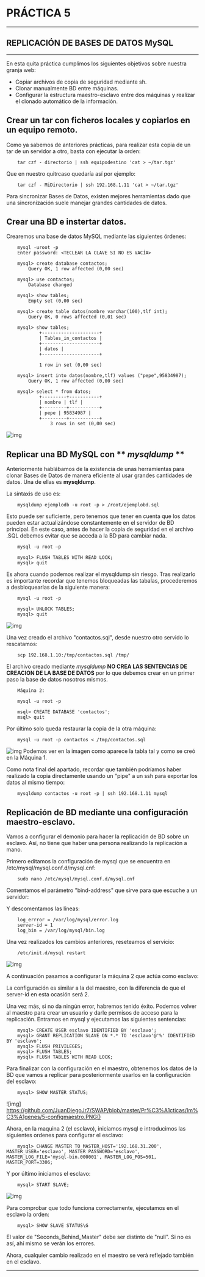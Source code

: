 # PRÁCTICA 5 #
   
***

## **REPLICACIÓN DE BASES DE DATOS MySQL** #


***

En esta quita práctica cumplimos los siguientes objetivos sobre nuestra granja web:

- Copiar archivos de copia de seguridad mediante sh.
- Clonar manualmente BD entre máquinas.
- Configurar la estructura maestro-esclavo entre dos máquinas y realizar el clonado automático de la información.

## Crear un tar con ficheros locales y copiarlos en un equipo remoto.

Como ya sabemos de anteriores prácticas, para realizar esta copia de un tar de un servidor a otro, basta con ejecutar la orden:

        tar czf - directorio | ssh equipodestino 'cat > ~/tar.tgz'

Que en nuestro quitrcaso quedaría así por ejemplo:

        tar czf - MiDirectorio | ssh 192.168.1.11 'cat > ~/tar.tgz'

Para sincronizar Bases de Datos, existen mejores herramientas dado que una sincronización suele manejar grandes cantidades de datos.

## Crear una BD e instertar datos.

Crearemos una base de datos MySQL mediante las siguientes órdenes:

        mysql -uroot -p
        Enter password: <TECLEAR LA CLAVE SI NO ES VACÍA>

        mysql> create database contactos;
            Query OK, 1 row affected (0,00 sec)

        mysql> use contactos;
            Database changed

        mysql> show tables;
            Empty set (0,00 sec)

        mysql> create table datos(nombre varchar(100),tlf int);
            Query OK, 0 rows affected (0,01 sec)

        mysql> show tables;
                +---------------------+
                | Tables_in_contactos |
                +---------------------+
                | datos |
                +---------------------+

                1 row in set (0,00 sec)

        mysql> insert into datos(nombre,tlf) values ("pepe",95834987);
            Query OK, 1 row affected (0,00 sec)
    
        mysql> select * from datos;
                +---------+-----------+
                | nombre | tlf |
                +---------+-----------+
                | pepe | 95834987 |
                +---------+-----------+
                    3 rows in set (0,00 sec)

![img](https://github.com/JuanDiegoJr7/SWAP/blob/master/Pr%C3%A1cticas/Im%C3%A1genes/5-CreateBD.PNG)

## Replicar una BD MySQL con ** *mysqldump* **

Anteriormente hablábamos de la existencia de unas herramientas para clonar Bases de Datos de manera eficiente al usar grandes cantidades de datos. Una de ellas es **mysqldump**.

La sintaxis de uso es:

        mysqldump ejemplodb -u root -p > /root/ejemplobd.sql


Esto puede ser suficiente, pero tenemos que tener en cuenta que los datos pueden estar actualizándose constantemente en el servidor de BD principal. En este caso, antes de hacer la copia de seguridad en el archivo .SQL debemos evitar que se
acceda a la BD para cambiar nada.

        mysql -u root –p

        mysql> FLUSH TABLES WITH READ LOCK;
        mysql> quit

Es ahora cuando podemos realizar el mysqldump sin riesgo.
Tras realizarlo es importante recordar que tenemos bloqueadas las tabalas, procederemos a desbloquearlas de la siguiente manera:

        mysql -u root -p
        
        mysql> UNLOCK TABLES;
        mysql> quit

![img](https://github.com/JuanDiegoJr7/SWAP/blob/master/Pr%C3%A1cticas/Im%C3%A1genes/5-sqldump1.PNG)

Una vez creado el archivo "contactos.sql", desde nuestro otro servido lo rescatamos:

        scp 192.168.1.10:/tmp/contactos.sql /tmp/


El archivo creado mediante *mysqldump* **NO CREA LAS SENTENCIAS DE CREACION DE LA BASE DE DATOS** por lo que debemos crear en un primer paso la base de datos nosotros mismos.

        Máquina 2:

        mysql -u root -p 
        
        msql> CREATE DATABASE 'contactos';
        msql> quit

Por último solo queda restaurar la copia de la otra máquina:

        mysql -u root -p contactos < /tmp/contactos.sql

![img](https://github.com/JuanDiegoJr7/SWAP/blob/master/Pr%C3%A1cticas/Im%C3%A1genes/5-copiacorrecta1.PNG)
Podemos ver en la imagen como aparece la tabla tal y como se creó en la Máquina 1.

Como nota final del apartado, recordar que también podríamos haber realizado la copia directamente usando un "pipe" a un ssh para exportar los datos al mismo tiempo:

        mysqldump contactos -u root -p | ssh 192.168.1.11 mysql

## Replicación de BD mediante una configuración maestro-esclavo.

Vamos a configurar el demonio para hacer la replicación de BD sobre un esclavo. Así, no tiene que haber una persona realizando la replicación a mano.

Primero editamos la configuración de mysql que se encuentra en /etc/mysql/mysql.conf.d/mysql.cnf:

        sudo nano /etc/mysql/mysql.conf.d/mysql.cnf

Comentamos el parámetro "bind-address" que sirve para que escuche a un servidor:

Y descomentamos las líneas:

        log_errror = /var/log/mysql/error.log
        server-id = 1
        log_bin = /var/log/mysql/bin.log
        
Una vez realizados los cambios anteriores, reseteamos el servicio:

        /etc/init.d/mysql restart

![img](https://github.com/JuanDiegoJr7/SWAP/blob/master/Pr%C3%A1cticas/Im%C3%A1genes/5-restartmysq.PNG)

A continuación pasamos a configurar la máquina 2 que actúa como esclavo:

La configuración es similar a la del maestro, con la diferencia de que el server-id en esta ocasión será 2.

Una vez más, si no da ningún error, habremos tenido éxito. Podemos volver al maestro para crear un usuario y darle permisos de acceso para la replicación. Entramos en mysql y ejecutamos las siguientes sentencias:

        mysql> CREATE USER esclavo IDENTIFIED BY 'esclavo';
        mysql> GRANT REPLICATION SLAVE ON *.* TO 'esclavo'@'%' IDENTIFIED BY 'esclavo';
        mysql> FLUSH PRIVILEGES;
        mysql> FLUSH TABLES;
        mysql> FLUSH TABLES WITH READ LOCK;

Para finalizar con la configuración en el maestro, obtenemos los datos de la BD que vamos a replicar para posteriormente usarlos en la configuración del esclavo:

        mysql> SHOW MASTER STATUS;

![img] https://github.com/JuanDiegoJr7/SWAP/blob/master/Pr%C3%A1cticas/Im%C3%A1genes/5-configmaestro.PNG()

Ahora, en la maquina 2 (el esclavo), iniciamos mysql e introducimos las siguientes ordenes para configurar el esclavo:

        mysql> CHANGE MASTER TO MASTER_HOST='192.168.31.200', MASTER_USER='esclavo', MASTER_PASSWORD='esclavo', MASTER_LOG_FILE='mysql-bin.000001', MASTER_LOG_POS=501, MASTER_PORT=3306;

Y por último iniciamos el esclavo:

        mysql> START SLAVE;

![img](https://github.com/JuanDiegoJr7/SWAP/blob/master/Pr%C3%A1cticas/Im%C3%A1genes/5-confesclavo.PNG)

Para comprobar que todo funciona correctamente, ejecutamos en el esclavo la orden:

        mysql> SHOW SLAVE STATUS\G

El valor de "Seconds_Behind_Master" debe ser distinto de "null". Si no es así, ahí mismo se verán los errores. 

Ahora, cualquier cambio realizado en el maestro se verá reflejado también en el esclavo.

---





